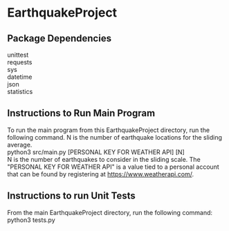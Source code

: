 # EarthquakeProject

## Package Dependencies 
unittest <br />
requests<br />
sys<br />
datetime<br />
json<br />
statistics<br />

## Instructions to Run Main Program
To run the main program from this EarthquakeProject directory, run the following command. N is the number of earthquake locations for the sliding average. <br />
python3 src/main.py [PERSONAL KEY FOR WEATHER API] [N] <br />
N is the number of earthquakes to consider in the sliding scale. The "PERSONAL KEY FOR WEATHER API" is a value tied to a personal account that can be found by registering at https://www.weatherapi.com/.

## Instructions to run Unit Tests 
From the main EarthquakeProject directory, run the following command:<br />
python3 tests.py

